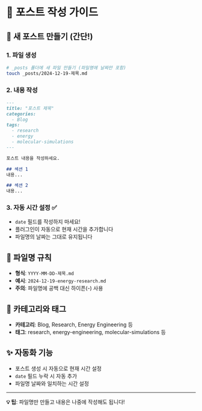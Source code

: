 # 📝 포스트 작성 가이드

## 🚀 새 포스트 만들기 (간단!)

### 1. 파일 생성
```bash
# _posts 폴더에 새 파일 만들기 (파일명에 날짜만 포함)
touch _posts/2024-12-19-제목.md
```

### 2. 내용 작성
```markdown
---
title: "포스트 제목"
categories:
  - Blog
tags:
  - research
  - energy
  - molecular-simulations
---

포스트 내용을 작성하세요.

## 섹션 1
내용...

## 섹션 2
내용...
```

### 3. 자동 시간 설정 ✅
- `date` 필드를 작성하지 마세요!
- 플러그인이 자동으로 현재 시간을 추가합니다
- 파일명의 날짜는 그대로 유지됩니다

## 📁 파일명 규칙
- **형식**: `YYYY-MM-DD-제목.md`
- **예시**: `2024-12-19-energy-research.md`
- **주의**: 파일명에 공백 대신 하이픈(-) 사용

## 🎯 카테고리와 태그
- **카테고리**: Blog, Research, Energy Engineering 등
- **태그**: research, energy-engineering, molecular-simulations 등

## ✨ 자동화 기능
- 포스트 생성 시 자동으로 현재 시간 설정
- `date` 필드 누락 시 자동 추가
- 파일명 날짜와 일치하는 시간 설정

---
**💡 팁**: 파일명만 만들고 내용은 나중에 작성해도 됩니다! 